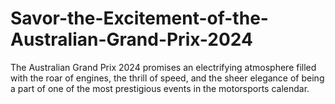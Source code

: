 # Savor-the-Excitement-of-the-Australian-Grand-Prix-2024
 The Australian Grand Prix 2024 promises an electrifying atmosphere filled with the roar of engines, the thrill of speed, and the sheer elegance of being a part of one of the most prestigious events in the motorsports calendar. 
